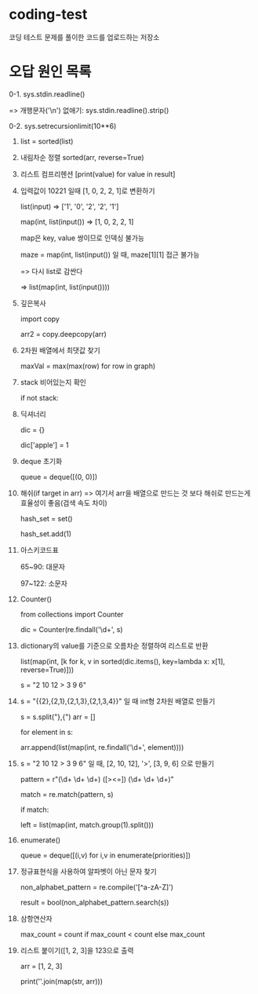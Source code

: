 # coding-test
코딩 테스트 문제를 풀이한 코드를 업로드하는 저장소

# 오답 원인 목록
0-1. sys.stdin.readline()

=> 개행문자('\n') 없애기: sys.stdin.readline().strip()

0-2. sys.setrecursionlimit(10**6)

1. list = sorted(list)

2. 내림차순 정렬 sorted(arr, reverse=True)

3. 리스트 컴프리헨션 [print(value) for value in result]

4. 입력값이 10221 일때 [1, 0, 2, 2, 1]로 변환하기

    list(input) => ['1', '0', '2', '2', '1']

    map(int, list(input()) => [1, 0, 2, 2, 1]

    map은 key, value 쌍이므로 인덱싱 불가능

    maze = map(int, list(input()) 일 때, maze[1][1] 접근 불가능

    => 다시 list로 감싼다

    => list(map(int, list(input())))

5. 깊은복사

    import copy

    arr2 = copy.deepcopy(arr)

6. 2차원 배열에서 최댓값 찾기

    maxVal = max(max(row) for row in graph)

7. stack 비어있는지 확인

   if not stack:

8. 딕셔너리

   dic = {}
   
   dic['apple'] = 1

9. deque 초기화

   queue = deque([(0, 0)])

10. 해쉬(if target in arr) => 여기서 arr을 배열으로 만드는 것 보다 해쉬로 만드는게 효율성이 좋음(검색 속도 차이) 

    hash_set = set()

    hash_set.add(1)

11. 아스키코드표

    65~90: 대문자
    
    97~122: 소문자

12. Counter()

    from collections import Counter
    
    dic = Counter(re.findall('\d+', s)

13. dictionary의 value를 기준으로 오름차순 정렬하여 리스트로 반환

    list(map(int, [k for k, v in sorted(dic.items(), key=lambda x: x[1], reverse=True)]))


    s = "2 10 12 > 3 9 6"

14. s = "{{2},{2,1},{2,1,3},{2,1,3,4}}" 일 때 int형 2차원 배열로 만들기

    s = s.split("},{") arr = []
    
    for element in s:
    
    arr.append(list(map(int, re.findall('\d+', element))))


15. s = "2 10 12 > 3 9 6" 일 때, [2, 10, 12], '>', [3, 9, 6] 으로 만들기

    pattern = r"(\d+ \d+ \d+) ([><=]) (\d+ \d+ \d+)"
      
    match = re.match(pattern, s)

    if match:

    left = list(map(int, match.group(1).split()))

16. enumerate()

    queue = deque([(i,v) for i,v in enumerate(priorities)])

17. 정규표현식을 사용하여 알파벳이 아닌 문자 찾기
    
    non_alphabet_pattern = re.compile('[^a-zA-Z]')
    
    result = bool(non_alphabet_pattern.search(s))

20. 삼항연산자

    max_count = count if max_count < count else max_count

21. 리스트 붙이기([1, 2, 3]을 123으로 출력
    
    arr = [1, 2, 3]
    
    print(''.join(map(str, arr)))
